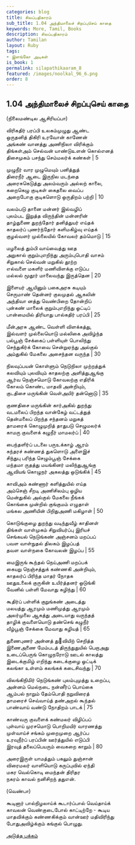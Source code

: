 ```yaml
---
categories: blog
title: சிலப்பதிகாரம்
sub_title: 1.04 அந்திமாலைச் சிறப்புசெய் காதை
keywords: More, Tamil, Books
description: சிலப்பதிகாரம்
author: Tamilan
layout: Ruby
tags:
- இளங்கோ அடிகள்
is_book: 1
permalink: silapathikaaram_8
featured: /images/noolkal_96_6.png
order: 8
---
```



## 1.04 அந்திமாலைச் சிறப்புசெய் காதை

(நிலைமண்டில ஆசிரியப்பா)

விரிகதிர் பரப்பி உலகம்முழுது ஆண்ட  
ஒருதனித் திகிரி உரவோன் காணேன்  
அங்கண் வானத்து அணிநிலா விரிக்கும்  
திங்கள்அம் செல்வன் யாண்டுஉளன் கொல்எனத்  
திசைமுகம் பசந்து செம்மலர்க் கண்கள் | 5

முழுநீர் வார முழுமெயும் பனித்துத்  
திரைநீர் ஆடை இருநில மடந்தை  
அரைசுகெடுத்து அலம்வரும் அல்லற் காலை,  
கறைகெழு குடிகள் கைதலை வைப்ப  
அறைபோகு குடிகளொடு ஒருதிறம் பற்றி | 10

வலம்படு தானை மன்னர் இல்வழிப்  
புலம்பட இறுத்த விருந்தின் மன்னரின்  
தாழ்துணை துறந்தோர் தனித்துயர் எய்தக்  
காதலர்ப் புணர்ந்தோர் களிமகிழ்வு எய்தக்  
குழல்வளர் முல்லையில் கோவலர் தம்மொடு | 15

மழலைத் தும்பி வாய்வைத்து ஊத  
அறுகால் குறும்புஎறிந்து அரும்புபொதி வாசம்  
சிறுகால் செல்வன் மறுகில் தூற்ற  
எல்வளை மகளிர் மணிவிளக்கு எடுப்ப  
மல்லல் மூதூர் மாலைவந்து இருத்தென | 20

இளையர் ஆயினும் பகைஅரசு கடியும்  
செருமாண் தென்னர் குலமுதல் ஆகலின்  
அந்திவா னத்து வெண்பிறை தோன்றிப்  
புன்கண் மாலைக் குறும்புஎறிந்து ஓட்டிப்  
பான்மையில் திரியாது பால்கதிர் பரப்பி | 25

மீன்அரசு ஆண்ட வெள்ளி விளக்கத்து,  
இல்வளர் முல்லையொடு மல்லிகை அவிழ்ந்த  
பல்பூஞ் சேக்கைப் பள்ளியுள் பொலிந்து  
செந்துகிர்க் கோவை சென்றுஏந்து அல்குல்  
அம்துகில் மேகலை அசைந்தன வருந்த | 30

நிலவுப்பயன் கொள்ளும் நெடுநிலா முற்றத்துக்  
கலவியும் புலவியும் காதலற்கு அளித்துஆங்கு  
ஆர்வ நெஞ்சமொடு கோவலற்கு எதிரிக்  
கோலம் கொண்ட மாதவி அன்றியும்,  
குடதிசை மருங்கின் வெள்அயிர் தன்னொடு | 35

குணதிசை மருங்கின் கார்அகில் துறந்து  
வடமலைப் பிறந்த வான்கேழ் வட்டத்துத்  
தென்மலைப் பிறந்த சந்தனம் மறுகத்  
தாமரைக் கொழுமுறித் தாதுபடு செழுமலர்க்  
காமரு குவளைக் கழுநீர் மாமலர்ப் | 40

பைந்தளிர்ப் படலை பருஉக்காழ் ஆரம்  
சுந்தரச் சுண்ணத் துகளொடு அளைஇச்  
சிந்துபு பரிந்த செழும்பூஞ் சேக்கை  
மந்தமா ருதத்து மயங்கினர் மலிந்துஆங்கு  
ஆவியங் கொழுநர் அகலத்து ஒடுங்கிக் | 45

காவிஅம் கண்ணார் களித்துயில் எய்த  
அம்செஞ் சீறடி அணிசிலம்பு ஒழிய  
மென்துகில் அல்குல் மேகலை நீங்கக்  
கொங்கை முன்றில் குங்குமம் எழுதாள்  
மங்கல அணியின் பிறிதுஅணி மகிழாள் | 50

கொடுங்குழை துறந்து வடிந்துவீழ் காதினள்  
திங்கள் வாள்முகம் சிறுவியர்ப்பு இரியச்  
செங்கயல் நெடுங்கண் அஞ்சனம் மறப்பப்  
பவள வாள்நுதல் திலகம் இழப்பத்  
தவள வாள்நகை கோவலன் இழப்ப | 55

மைஇருங் கூந்தல் நெய்அணி மறப்பக்  
கையறு நெஞ்சத்துக் கண்ணகி அன்றியும்,  
காதலர்ப் பிரிந்த மாதர் நோதக  
ஊதுஉலைக் குருகின் உயிர்த்தனர் ஒடுங்கி  
வேனில் பள்ளி மேவாது கழிந்து | 60

கூதிர்ப் பள்ளிக் குறுங்கண் அடைத்து  
மலயத்து ஆரமும் மணிமுத்து ஆரமும்  
அலர்முலை ஆகத்து அடையாது வருந்தத்  
தாழிக் குவளையொடு தண்செங் கழுநீர்  
வீழ்பூஞ் சேக்கை மேவாது கழியத் | 65

துணைபுணர் அன்னத் து஡வியிற் செறித்த  
இணைஅணை மேம்படத் திருந்துதுயில் பெறாஅது  
உடைப்பெருங் கொழுநரோடு ஊடல் காலத்து  
இடைக்குமிழ் எறிந்து கடைக்குழை ஓட்டிக்  
கலங்கா உள்ளம் கலங்கக் கடைசிவந்து | 70

விலங்கிநிமிர் நெடுங்கண் புலம்புமுத்து உறைப்ப,  
அன்னம் மெல்நடை நன்னீர்ப் பொய்கை  
ஆம்பல் நாறும் தேம்பொதி நறுவிரைத்  
தாமரைச் செவ்வாய்த் தண்அறல் கூந்தல்  
பாண்வாய் வண்டு நோதிறம் பாடக் | 75

காண்வரு குவளைக் கண்மலர் விழிப்பப்  
புள்வாய் முரசமொடு பொறிமயிர் வாரணத்து  
முள்வாய்ச் சங்கம் முறைமுறை ஆர்ப்ப  
உரவுநீர்ப் பரப்பின் ஊர்த்துயில் எடுப்பி  
இரவுத் தலைப்பெயரும் வைகறை காறும் | 80

அரைஇருள் யாமத்தும் பகலும் துஞ்சான்  
விரைமலர் வாளியொடு கருப்புவில் ஏந்தி  
மகர வெல்கொடி மைந்தன் திரிதர  
நகரம் காவல் நனிசிறந் ததுஎன்.

(வெண்பா)

கூடினார் பால்நிழலாய்க் கூடார்ப்பால் வெய்தாய்க்  
காவலன் வெண்குடைபோல் காட்டிற்றே - கூடிய  
மாதவிக்கும் கண்ணகிக்கும் வான்ஊர் மதிவிரிந்து  
போதுஅவிழ்க்கும் கங்குல் பொழுது.

[அடுத்த பக்கம்](silapathikaaram_9)